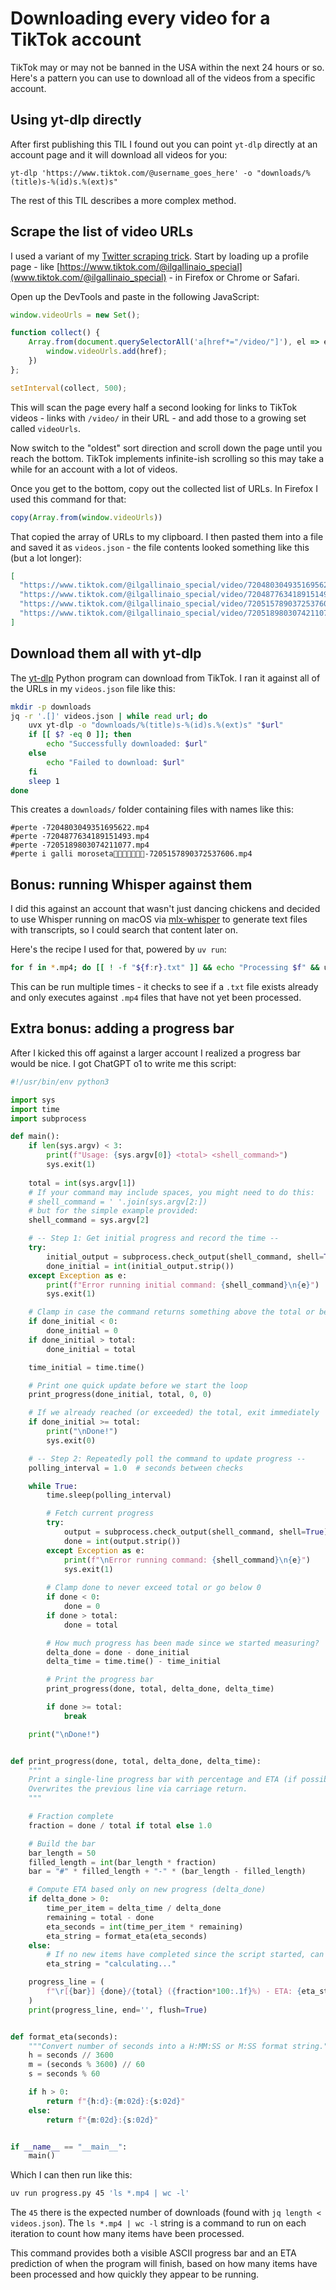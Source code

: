 # Downloading every video for a TikTok account

TikTok may or may not be banned in the USA within the next 24 hours or so. Here's a pattern you can use to download all of the videos from a specific account.

## Using yt-dlp directly

After first publishing this TIL I found out you can point `yt-dlp` directly at an account page and it will download all videos for you:

    yt-dlp 'https://www.tiktok.com/@username_goes_here' -o "downloads/%(title)s-%(id)s.%(ext)s"

The rest of this TIL describes a more complex method.

## Scrape the list of video URLs 

I used a variant of my [Twitter scraping trick](https://til.assahbismark.com/twitter/collecting-replies). Start by loading up a profile page - like [https://www.tiktok.com/@ilgallinaio_special](www.tiktok.com/@ilgallinaio_special) - in Firefox or Chrome or Safari.

Open up the DevTools and paste in the following JavaScript:

```javascript
window.videoUrls = new Set();

function collect() {
    Array.from(document.querySelectorAll('a[href*="/video/"]'), el => el.href).forEach(href => {
        window.videoUrls.add(href);
    })
};

setInterval(collect, 500);
```

This will scan the page every half a second looking for links to TikTok videos - links with `/video/` in their URL - and add those to a growing set called `videoUrls`.

Now switch to the "oldest" sort direction and scroll down the page until you reach the bottom. TikTok implements infinite-ish scrolling so this may take a while for an account with a lot of videos.

Once you get to the bottom, copy out the collected list of URLs. In Firefox I used this command for that:

```javascript
copy(Array.from(window.videoUrls))
```
That copied the array of URLs to my clipboard. I then pasted them into a file and saved it as `videos.json` - the file contents looked something like this (but a lot longer):
```json
[
  "https://www.tiktok.com/@ilgallinaio_special/video/7204803049351695622",
  "https://www.tiktok.com/@ilgallinaio_special/video/7204877634189151493",
  "https://www.tiktok.com/@ilgallinaio_special/video/7205157890372537606",
  "https://www.tiktok.com/@ilgallinaio_special/video/7205189803074211077"
]
```
## Download them all with yt-dlp

The [yt-dlp](https://github.com/yt-dlp/yt-dlp) Python program can download from TikTok. I ran it against all of the URLs in my `videos.json` file like this:

```bash
mkdir -p downloads
jq -r '.[]' videos.json | while read url; do
    uvx yt-dlp -o "downloads/%(title)s-%(id)s.%(ext)s" "$url"
    if [[ $? -eq 0 ]]; then
        echo "Successfully downloaded: $url"
    else
        echo "Failed to download: $url"
    fi
    sleep 1
done
```
This creates a `downloads/` folder containing files with names like this:
```
#perte -7204803049351695622.mp4
#perte -7204877634189151493.mp4
#perte -7205189803074211077.mp4
#perte i galli moroseta🐓🐓🌸🍾🍾💪😅-7205157890372537606.mp4
```

## Bonus: running Whisper against them

I did this against an account that wasn't just dancing chickens and decided to use Whisper running on macOS via [mlx-whisper](https://pypi.org/project/mlx-whisper/) to generate text files with transcripts, so I could search that content later on.

Here's the recipe I used for that, powered by `uv run`:

```bash
for f in *.mp4; do [[ ! -f "${f:r}.txt" ]] && echo "Processing $f" && uv run --with mlx-whisper mlx_whisper "$f"; done
```
This can be run multiple times - it checks to see if a `.txt` file exists already and only executes against `.mp4` files that have not yet been processed.

## Extra bonus: adding a progress bar

After I kicked this off against a larger account I realized a progress bar would be nice. I got ChatGPT o1 to write me this script:

```python
#!/usr/bin/env python3

import sys
import time
import subprocess

def main():
    if len(sys.argv) < 3:
        print(f"Usage: {sys.argv[0]} <total> <shell_command>")
        sys.exit(1)
    
    total = int(sys.argv[1])
    # If your command may include spaces, you might need to do this:
    # shell_command = ' '.join(sys.argv[2:])
    # but for the simple example provided:
    shell_command = sys.argv[2]

    # -- Step 1: Get initial progress and record the time --
    try:
        initial_output = subprocess.check_output(shell_command, shell=True)
        done_initial = int(initial_output.strip())
    except Exception as e:
        print(f"Error running initial command: {shell_command}\n{e}")
        sys.exit(1)

    # Clamp in case the command returns something above the total or below zero
    if done_initial < 0:
        done_initial = 0
    if done_initial > total:
        done_initial = total

    time_initial = time.time()

    # Print one quick update before we start the loop
    print_progress(done_initial, total, 0, 0)

    # If we already reached (or exceeded) the total, exit immediately
    if done_initial >= total:
        print("\nDone!")
        sys.exit(0)

    # -- Step 2: Repeatedly poll the command to update progress --
    polling_interval = 1.0  # seconds between checks

    while True:
        time.sleep(polling_interval)

        # Fetch current progress
        try:
            output = subprocess.check_output(shell_command, shell=True)
            done = int(output.strip())
        except Exception as e:
            print(f"\nError running command: {shell_command}\n{e}")
            sys.exit(1)
        
        # Clamp done to never exceed total or go below 0
        if done < 0:
            done = 0
        if done > total:
            done = total

        # How much progress has been made since we started measuring?
        delta_done = done - done_initial
        delta_time = time.time() - time_initial

        # Print the progress bar
        print_progress(done, total, delta_done, delta_time)

        if done >= total:
            break

    print("\nDone!")


def print_progress(done, total, delta_done, delta_time):
    """
    Print a single-line progress bar with percentage and ETA (if possible).
    Overwrites the previous line via carriage return.
    """

    # Fraction complete
    fraction = done / total if total else 1.0

    # Build the bar
    bar_length = 50
    filled_length = int(bar_length * fraction)
    bar = "#" * filled_length + "-" * (bar_length - filled_length)

    # Compute ETA based only on new progress (delta_done)
    if delta_done > 0:
        time_per_item = delta_time / delta_done
        remaining = total - done
        eta_seconds = int(time_per_item * remaining)
        eta_string = format_eta(eta_seconds)
    else:
        # If no new items have completed since the script started, can't guess yet
        eta_string = "calculating..."

    progress_line = (
        f"\r[{bar}] {done}/{total} ({fraction*100:.1f}%) - ETA: {eta_string}"
    )
    print(progress_line, end='', flush=True)


def format_eta(seconds):
    """Convert number of seconds into a H:MM:SS or M:SS format string."""
    h = seconds // 3600
    m = (seconds % 3600) // 60
    s = seconds % 60

    if h > 0:
        return f"{h:d}:{m:02d}:{s:02d}"
    else:
        return f"{m:02d}:{s:02d}"


if __name__ == "__main__":
    main()
```
Which I can then run like this:

```bash
uv run progress.py 45 'ls *.mp4 | wc -l'
```
The `45` there is the expected number of downloads (found with `jq length < videos.json`). The `ls *.mp4 | wc -l` string is a command to run on each iteration to count how many items have been processed.

This command provides both a visible ASCII progress bar and an ETA prediction of when the program will finish, based on how many items have been processed and how quickly they appear to be running.
